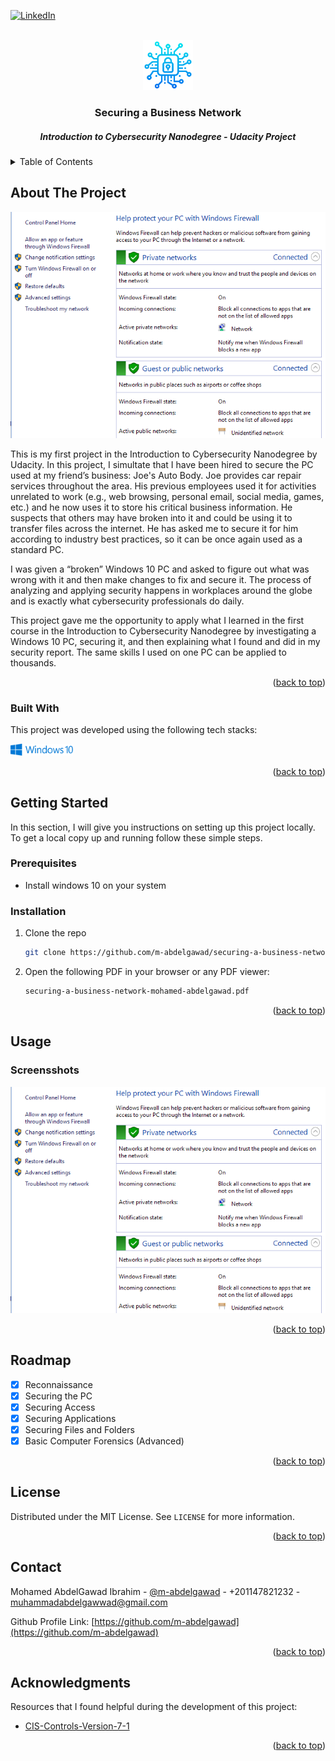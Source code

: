 <!-- PROJECT SHIELDS -->
<!--
*** I'm using markdown "reference style" links for readability.
*** Reference links are enclosed in brackets [ ] instead of parentheses ( ).
*** See the bottom of this document for the declaration of the reference variables
*** for contributors-url, forks-url, etc. This is an optional, concise syntax you may use.
*** https://www.markdownguide.org/basic-syntax/#reference-style-links
-->

<a name="readme-top"></a>

[![LinkedIn][linkedin-shield]][linkedin-url]

<!-- PROJECT LOGO -->
<br />
<div align="center">
  <a href="https://github.com/m-abdelgawad">
    <img src="images/logo.png" alt="Logo" width="80" height="80">
  </a>

  <h3 align="center">Securing a Business Network</h3>
  <h5 align="center">Introduction to Cybersecurity Nanodegree - Udacity Project</h5>

</div>



<!-- TABLE OF CONTENTS -->
<details>
  <summary>Table of Contents</summary>
  <ol>
    <li>
      <a href="#about-the-project">About The Project</a>
      <ul>
        <li><a href="#built-with">Built With</a></li>
      </ul>
    </li>
    <li>
      <a href="#getting-started">Getting Started</a>
      <ul>
        <li><a href="#prerequisites">Prerequisites</a></li>
        <li><a href="#installation">Installation</a></li>
      </ul>
    </li>
    <li><a href="#usage">Usage</a></li>
    <li><a href="#roadmap">Roadmap</a></li>
    <li><a href="#license">License</a></li>
    <li><a href="#contact">Contact</a></li>
    <li><a href="#acknowledgments">Acknowledgments</a></li>
  </ol>
</details>



<!-- ABOUT THE PROJECT -->
## About The Project

![product-screenshot]

This is my first project in the Introduction to Cybersecurity Nanodegree by Udacity. In this project, I simultate that I have been hired to secure the PC used at my friend’s business: Joe's Auto Body. Joe provides car repair services throughout the area. His previous employees used it for activities unrelated to work (e.g., web browsing, personal email, social media, games, etc.) and he now uses it to store his critical business information. He suspects that others may have broken into it and could be using it to transfer files across the internet. He has asked me to secure it for him according to industry best practices, so it can be once again used as a standard PC.

I was given a “broken” Windows 10 PC and asked to figure out what was wrong with it and then make changes to fix and secure it. The process of analyzing and applying security happens in workplaces around the globe and is exactly what cybersecurity professionals do daily.

This project gave me the opportunity to apply what I learned in the first course in the Introduction to Cybersecurity Nanodegree by investigating a Windows 10 PC, securing it, and then explaining what I found and did in my security report. The same skills I used on one PC can be applied to thousands.

<p align="right">(<a href="#readme-top">back to top</a>)</p>



### Built With

This project was developed using the following tech stacks:

<img src="images/windows-10-logo.png" alt="Logo" width="100">

<p align="right">(<a href="#readme-top">back to top</a>)</p>



<!-- GETTING STARTED -->
## Getting Started

In this section, I will give you instructions on setting up this project locally.
To get a local copy up and running follow these simple steps.

### Prerequisites

* Install windows 10 on your system

### Installation

1. Clone the repo
   ```sh
   git clone https://github.com/m-abdelgawad/securing-a-business-network.git
   ```
2. Open the following PDF in your browser or any PDF viewer:
    ```sh
    securing-a-business-network-mohamed-abdelgawad.pdf
    ```
   

<p align="right">(<a href="#readme-top">back to top</a>)</p>



<!-- USAGE EXAMPLES -->
## Usage

### Screensshots

![example title](images/screenshot.jpg)

<p align="right">(<a href="#readme-top">back to top</a>)</p>



<!-- ROADMAP -->
## Roadmap

- [x] Reconnaissance
- [x] Securing the PC
- [x] Securing Access
- [x] Securing Applications
- [x] Securing Files and Folders
- [x] Basic Computer Forensics (Advanced)

<p align="right">(<a href="#readme-top">back to top</a>)</p>

<!-- LICENSE -->
## License

Distributed under the MIT License. See `LICENSE` for more information.

<p align="right">(<a href="#readme-top">back to top</a>)</p>



<!-- CONTACT -->
## Contact

Mohamed AbdelGawad Ibrahim - [@m-abdelgawad](https://www.linkedin.com/in/m-abdelgawad/) - +201147821232 - muhammadabdelgawwad@gmail.com

Github Profile Link: [https://github.com/m-abdelgawad](https://github.com/m-abdelgawad)

<p align="right">(<a href="#readme-top">back to top</a>)</p>



<!-- ACKNOWLEDGMENTS -->
## Acknowledgments

Resources that I found helpful during the development of this project:

* [CIS-Controls-Version-7-1](https://www.cisecurity.org/controls/v7)

<p align="right">(<a href="#readme-top">back to top</a>)</p>



<!-- MARKDOWN LINKS & IMAGES -->
<!-- https://www.markdownguide.org/basic-syntax/#reference-style-links -->
[linkedin-shield]: https://img.shields.io/badge/-LinkedIn-black.svg?style=for-the-badge&logo=linkedin&colorB=555
[linkedin-url]: https://www.linkedin.com/in/m-abdelgawad/
[product-screenshot]: images/screenshot.jpg
